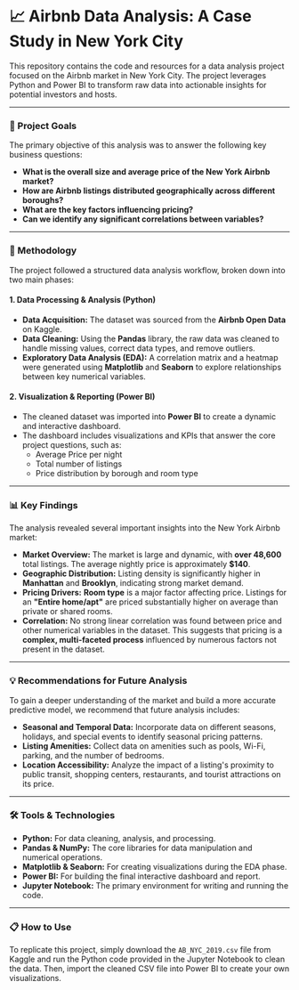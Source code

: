 # 📈 Airbnb Data Analysis: A Case Study in New York City

This repository contains the code and resources for a data analysis project focused on the Airbnb market in New York City. The project leverages Python and Power BI to transform raw data into actionable insights for potential investors and hosts.

---

### 🎯 Project Goals

The primary objective of this analysis was to answer the following key business questions:

-   **What is the overall size and average price of the New York Airbnb market?**
-   **How are Airbnb listings distributed geographically across different boroughs?**
-   **What are the key factors influencing pricing?**
-   **Can we identify any significant correlations between variables?**

---

### 🚀 Methodology

The project followed a structured data analysis workflow, broken down into two main phases:

#### **1. Data Processing & Analysis (Python)**

-   **Data Acquisition:** The dataset was sourced from the **Airbnb Open Data** on Kaggle.
-   **Data Cleaning:** Using the **Pandas** library, the raw data was cleaned to handle missing values, correct data types, and remove outliers.
-   **Exploratory Data Analysis (EDA):** A correlation matrix and a heatmap were generated using **Matplotlib** and **Seaborn** to explore relationships between key numerical variables.

#### **2. Visualization & Reporting (Power BI)**

-   The cleaned dataset was imported into **Power BI** to create a dynamic and interactive dashboard.
-   The dashboard includes visualizations and KPIs that answer the core project questions, such as:
    -   Average Price per night
    -   Total number of listings
    -   Price distribution by borough and room type

---

### 📊 Key Findings

The analysis revealed several important insights into the New York Airbnb market:

-   **Market Overview:** The market is large and dynamic, with **over 48,600** total listings. The average nightly price is approximately **$140**.
-   **Geographic Distribution:** Listing density is significantly higher in **Manhattan** and **Brooklyn**, indicating strong market demand.
-   **Pricing Drivers:** **Room type** is a major factor affecting price. Listings for an **"Entire home/apt"** are priced substantially higher on average than private or shared rooms.
-   **Correlation:** No strong linear correlation was found between price and other numerical variables in the dataset. This suggests that pricing is a **complex, multi-faceted process** influenced by numerous factors not present in the dataset.

---

### 💡 Recommendations for Future Analysis

To gain a deeper understanding of the market and build a more accurate predictive model, we recommend that future analysis includes:

-   **Seasonal and Temporal Data:** Incorporate data on different seasons, holidays, and special events to identify seasonal pricing patterns.
-   **Listing Amenities:** Collect data on amenities such as pools, Wi-Fi, parking, and the number of bedrooms.
-   **Location Accessibility:** Analyze the impact of a listing's proximity to public transit, shopping centers, restaurants, and tourist attractions on its price.

---

### 🛠️ Tools & Technologies

-   **Python:** For data cleaning, analysis, and processing.
-   **Pandas & NumPy:** The core libraries for data manipulation and numerical operations.
-   **Matplotlib & Seaborn:** For creating visualizations during the EDA phase.
-   **Power BI:** For building the final interactive dashboard and report.
-   **Jupyter Notebook:** The primary environment for writing and running the code.

---

### 📋 How to Use

To replicate this project, simply download the `AB_NYC_2019.csv` file from Kaggle and run the Python code provided in the Jupyter Notebook to clean the data. Then, import the cleaned CSV file into Power BI to create your own visualizations.
